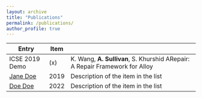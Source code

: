 ```yaml
---
layout: archive
title: "Publications"
permalink: /publications/
author_profile: true
---
```


| Entry            | Item   |                                                              |
| --------         | ------ | ------------------------------------------------------------ |
| ICSE 2019 Demo    | (x)  | K. Wang, **A. Sullivan**, S. Khurshid  ARepair: A Repair Framework for Alloy |
| [Jane Doe](#)    | 2019   | Description of the item in the list                          |
| [Doe Doe](#)     | 2022   | Description of the item in the list                          |

